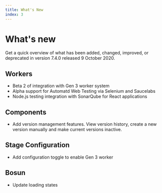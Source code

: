 ```yaml
---
title: What's New
index: 3
---
```


# What's new

Get a quick overview of what has been added, changed, improved, or deprecated in version 7.4.0 released 9 October 2020.

## Workers

- Beta 2 of integration with Gen 3 worker system
- Alpha support for Automatd Web Testing via Selenium and Saucelabs
- Node.js testing integration with SonarQube for React applications

## Components

- Add version management features. View version history, create a new version manually and make current versions inactive.

## Stage Configuration

- Add configuration toggle to enable Gen 3 worker

## Bosun

- Update loading states
